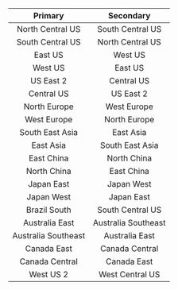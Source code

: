 |Primary            |Secondary          |
|:-----------------:|:-----------------:|
|North Central US   |South Central US   |
|South Central US   |North Central US   |
|East US            |West US            |
|West US            |East US            |
|US East 2          |Central US         |
|Central US         |US East 2          |
|North Europe       |West Europe        |
|West Europe        |North Europe       |
|South East Asia    |East Asia          |
|East Asia          |South East Asia    |
|East China         |North China        |
|North China        |East China         |
|Japan East         |Japan West         |
|Japan West         |Japan East         |
|Brazil South       |South Central US   |
|Australia East     |Australia Southeast|
|Australia Southeast|Australia East     |
|Canada East        |Canada Central     |
|Canada Central     |Canada East        |
|West US 2          |West Central US    |
